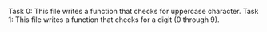 Task 0: This file writes a function that checks for uppercase character.
Task 1: This file writes a function that checks for a digit (0 through 9).
